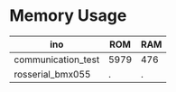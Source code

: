 
# Memory Usage

| ino | ROM | RAM |
----|----|----
|communication_test|5979|476|
|rosserial_bmx055|.|.|

